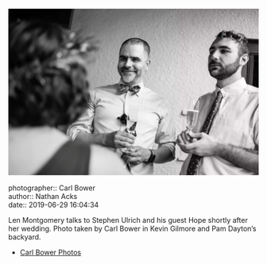 ![Len Montgomery talks to Stephen Ulrich and his guest Hope](assets/2019-06-29-set-1-the-ceremony-49.webp)

photographer:: Carl Bower  
author:: Nathan Acks  
date:: 2019-06-29 16:04:34

Len Montgomery talks to Stephen Ulrich and his guest Hope shortly after her wedding. Photo taken by Carl Bower in Kevin Gilmore and Pam Dayton’s backyard.

* [Carl Bower Photos](https://carlbowerphotos.com)
